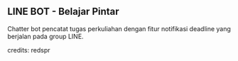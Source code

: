 <h2>LINE BOT - Belajar Pintar</h2>

Chatter bot pencatat tugas perkuliahan dengan fitur notifikasi deadline yang berjalan pada group LINE.


credits: redspr
